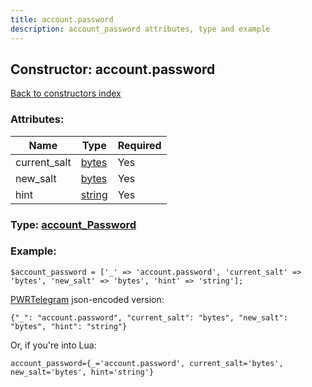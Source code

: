 ```yaml
---
title: account.password
description: account_password attributes, type and example
---
```

## Constructor: account.password  
[Back to constructors index](index.md)



### Attributes:

| Name     |    Type       | Required |
|----------|---------------|----------|
|current\_salt|[bytes](../types/bytes.md) | Yes|
|new\_salt|[bytes](../types/bytes.md) | Yes|
|hint|[string](../types/string.md) | Yes|



### Type: [account\_Password](../types/account_Password.md)


### Example:

```
$account_password = ['_' => 'account.password', 'current_salt' => 'bytes', 'new_salt' => 'bytes', 'hint' => 'string'];
```  

[PWRTelegram](https://pwrtelegram.xyz) json-encoded version:

```
{"_": "account.password", "current_salt": "bytes", "new_salt": "bytes", "hint": "string"}
```


Or, if you're into Lua:  


```
account_password={_='account.password', current_salt='bytes', new_salt='bytes', hint='string'}

```


